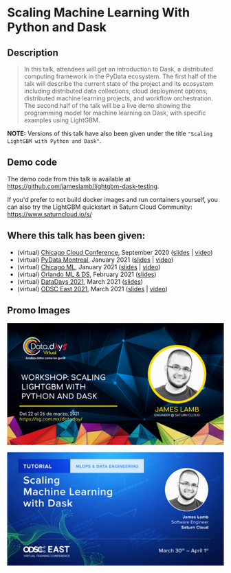 # Scaling Machine Learning With Python and Dask

## Description

> In this talk, attendees will get an introduction to Dask, a distributed computing framework in the PyData ecosystem. The first half of the talk will describe the current state of the project and its ecosystem including distributed data collections, cloud deployment options, distributed machine learning projects, and workflow orchestration. The second half of the talk will be a live demo showing the programming model for machine learning on Dask, with specific examples using LightGBM.

**NOTE:** Versions of this talk have also been given under the title `"Scaling LightGBM with Python and Dask"`.

## Demo code

The demo code from this talk is available at https://github.com/jameslamb/lightgbm-dask-testing.

If you'd prefer to not build docker images and run containers yourself, you can also try the LightGBM quickstart in Saturn Cloud Community: https://www.saturncloud.io/s/

## Where this talk has been given:

* (virtual) [Chicago Cloud Conference](https://www.chicagocloudconference.com/), September 2020 ([slides](https://docs.google.com/presentation/d/1JOKOic-zIqp20vDA8_Jx2XrQ65edowxGb9RiN5b4WY8/edit?usp=sharing) | [video](https://www.youtube.com/watch?v=qglSZktDz40&t=1800s))
* (virtual) [PyData Montreal](https://www.meetup.com/PyData-MTL/events/275543323/), January 2021 ([slides](https://docs.google.com/presentation/d/1djy022s4t6HbPxZEcNuFxbJJMQMW9NQCBluvAA9NK-Y/edit?usp=sharing) | [video](https://www.youtube.com/watch?v=vajaT1FNP6I))
* (virtual) [Chicago ML](https://www.meetup.com/Chicago-ML/events/275314043/), January 2021 ([slides](https://docs.google.com/presentation/d/1NNVcd0wQe5Dz8hbbV36065AczRL_Ugre0NaPa1BTSRw/edit?usp=sharing) | [video](https://www.youtube.com/watch?v=hK4fiXz8zXM))
* (virtual) [Orlando ML & DS](https://www.meetup.com/Orlando-MLDS/events/276267258/), February 2021 ([slides](https://docs.google.com/presentation/d/1Z0lDBYIIiLMxypP_FEauyQJg1fzFWMsk2YsDZs4vKyQ/edit?usp=sharing))
* (virtual) [DataDays 2021](https://sg.com.mx/dataday/session/workshop-scaling-lightgbm-with-python-and-dask/), March 2021 ([slides](https://docs.google.com/presentation/d/16P-kTtCIBTe9LnEm-7kM-pZwVKrdiTSeeBOL7yoHYfU/edit?usp=sharing))
* (virtual) [ODSC East 2021](https://odsc.com/speakers/scaling-machine-learning-with-dask/), March 2021 ([slides](https://docs.google.com/presentation/d/12ZG8miqTldOpprrjKw6G7vP-PP2Xs0e8mjc2qwPCt6I/edit?usp=sharing) | [video](https://www.youtube.com/watch?v=8kKVrJC7op4))

## Promo Images

![](./data-days.png)

![](./odsc-east.png)
